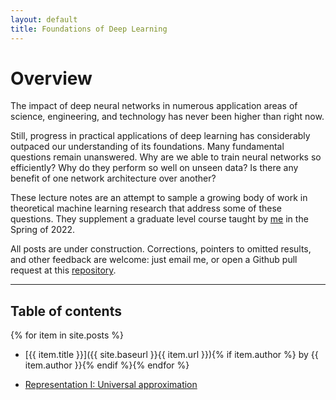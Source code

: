 ```yaml
---
layout: default
title: Foundations of Deep Learning
---
```


# Overview

The impact of deep neural networks in numerous application areas of science, engineering, and technology has never been higher than right now.

Still, progress in practical applications of deep learning has considerably outpaced our understanding of its foundations. Many fundamental questions remain unanswered. Why are we able to train neural networks so efficiently? Why do they perform so well on unseen data? Is there any benefit of one network architecture over another?

These lecture notes are an attempt to sample a growing body of work in theoretical machine learning research that address some of these questions. They supplement a graduate level course taught by [me](https://chinmayhegde.github.io/) in the Spring of 2022.

All posts are under construction. Corrections, pointers to omitted results, and other feedback are welcome: just email me, or open a Github pull request at this [repository](https://github.com/chinmayhegde/fodl).

---

## Table of contents
{% for item in site.posts %}
* [{{ item.title }}]({{ site.baseurl }}{{ item.url }}){% if item.author %} by {{ item.author }}{% endif %}{% endfor %}

* [Representation I: Universal approximation]()
